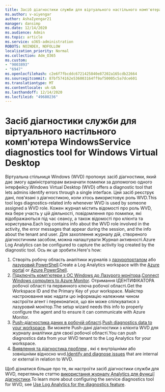 ```yaml
---
title: Засіб діагностики служби для віртуального настільного комп'ютера Windows
ms.author: v-aiyengar
author: AshaIyengar21
manager: dansimp
ms.date: 12/14/2020
ms.audience: Admin
ms.topic: article
ms.service: o365-administration
ROBOTS: NOINDEX, NOFOLLOW
localization_priority: Normal
ms.collection: Adm_O365
ms.custom:
- "9003893"
- "6947"
ms.openlocfilehash: c2e6f7fbcddc6721425840e87202a165cdb22664
ms.sourcegitcommit: 87bf574162e536003164ff9af50005c5a7dce601
ms.translationtype: MT
ms.contentlocale: uk-UA
ms.lasthandoff: 12/14/2020
ms.locfileid: "49680236"
---
```

# <a name="service-diagnostics-tool-for-windows-virtual-desktop"></a><span data-ttu-id="9cb41-102">Засіб діагностики служби для віртуального настільного комп'ютера Windows</span><span class="sxs-lookup"><span data-stu-id="9cb41-102">Service diagnostics tool for Windows Virtual Desktop</span></span>

<span data-ttu-id="9cb41-103">Віртуальна стільниця Windows (WVD) пропонує засіб діагностики, який дає змогу адміністраторам визначати помилки за допомогою одного інтерфейсу.</span><span class="sxs-lookup"><span data-stu-id="9cb41-103">Windows Virtual Desktop (WVD) offers a diagnostic tool that lets admins identify errors through a single interface.</span></span> <span data-ttu-id="9cb41-104">Цей засіб реєструє дані, пов'язані з діагностикою, коли хтось використовує роль WVD.</span><span class="sxs-lookup"><span data-stu-id="9cb41-104">This tool logs diagnostics-related info whenever WVD is used by someone assigned a WVD role.</span></span> <span data-ttu-id="9cb41-105">Кожен журнал містить відомості про роль WVD, яка бере участь у цій діяльності, повідомлення про помилки, які відображаються під час сеансу, а також відомості про клієнта та користувача.</span><span class="sxs-lookup"><span data-stu-id="9cb41-105">Each log contains info about the WVD role involved in the activity, the error messages that appear during the session, and the info about the tenant and user.</span></span> <span data-ttu-id="9cb41-106">Для захоплення журналу дій, створеного діагностичним засобом, можна налаштувати Журнал активності.</span><span class="sxs-lookup"><span data-stu-id="9cb41-106">Azure Log Analytics can be configured to capture the activity log created by the diagnostic tool.</span></span> <span data-ttu-id="9cb41-107">Ось як це зробити.</span><span class="sxs-lookup"><span data-stu-id="9cb41-107">Here's how:</span></span>

1. <span data-ttu-id="9cb41-108">Створіть робочу область аналітики журналів з [лазуропорталом](https://go.microsoft.com/fwlink/?linkid=2129500) або [лазуровий PowerShell](https://go.microsoft.com/fwlink/?linkid=2129501).</span><span class="sxs-lookup"><span data-stu-id="9cb41-108">Create a Log Analytics workspace with the [Azure portal](https://go.microsoft.com/fwlink/?linkid=2129500) or [Azure PowerShell](https://go.microsoft.com/fwlink/?linkid=2129501).</span></span>
1. <span data-ttu-id="9cb41-109">[Підключіть комп'ютери з ОС Windows до Лазурого монітора](https://go.microsoft.com/fwlink/?linkid=2129913).</span><span class="sxs-lookup"><span data-stu-id="9cb41-109">[Connect Windows computers to Azure Monitor](https://go.microsoft.com/fwlink/?linkid=2129913).</span></span> <span data-ttu-id="9cb41-110">Отримання ІДЕНТИФІКАТОРА робочої області та первинного ключа робочої області.</span><span class="sxs-lookup"><span data-stu-id="9cb41-110">Get the Workspace ID and the Primary Key of your workspace.</span></span> <span data-ttu-id="9cb41-111">Майстер настроювання має надати цю інформацію належним чином настроїти агент і переконатися, що він може спілкуватися з лазуровий монітор.</span><span class="sxs-lookup"><span data-stu-id="9cb41-111">The setup wizard needs this info to properly configure the agent and to ensure it can communicate with Azure Monitor.</span></span>
1. <span data-ttu-id="9cb41-112">[Push-діагностика даних в робочій області](https://go.microsoft.com/fwlink/?linkid=2128284).</span><span class="sxs-lookup"><span data-stu-id="9cb41-112">[Push diagnostics data to your workspace](https://go.microsoft.com/fwlink/?linkid=2128284).</span></span> <span data-ttu-id="9cb41-113">Ви можете Push-дані діагностики з клієнта WVD для журналу аналітики для своєї робочої області.</span><span class="sxs-lookup"><span data-stu-id="9cb41-113">You can push diagnostics data from your WVD tenant to the Log Analytics for your workspace.</span></span>
1. <span data-ttu-id="9cb41-114">[Виявлення та діагностика проблем](https://go.microsoft.com/fwlink/?linkid=2128338) , які є внутрішніми або зовнішніми відносно wvd.</span><span class="sxs-lookup"><span data-stu-id="9cb41-114">[Identify and diagnose issues](https://go.microsoft.com/fwlink/?linkid=2128338) that are internal or external in relation to WVD.</span></span>

<span data-ttu-id="9cb41-115">Щоб дізнатися більше про те, як настроїти засіб діагностики служби для WVD, перегляньте статтю [використання журналу Analytics для функції діагностики](https://go.microsoft.com/fwlink/?linkid=2128084).</span><span class="sxs-lookup"><span data-stu-id="9cb41-115">To learn more about configuring the service diagnostics tool for WVD, see [Use Log Analytics for the diagnostics feature](https://go.microsoft.com/fwlink/?linkid=2128084).</span></span>

